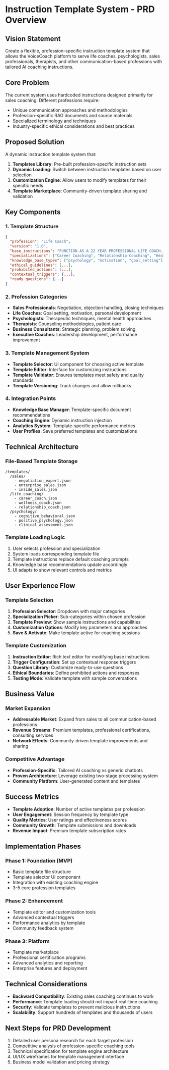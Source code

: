 # Instruction Template System - PRD Overview

## Vision Statement
Create a flexible, profession-specific instruction template system that allows the VoiceCoach platform to serve life coaches, psychologists, sales professionals, therapists, and other communication-based professions with tailored AI coaching instructions.

## Core Problem
The current system uses hardcoded instructions designed primarily for sales coaching. Different professions require:
- Unique communication approaches and methodologies
- Profession-specific RAG documents and source materials
- Specialized terminology and techniques
- Industry-specific ethical considerations and best practices

## Proposed Solution
A dynamic instruction template system that:
1. **Templates Library**: Pre-built profession-specific instruction sets
2. **Dynamic Loading**: Switch between instruction templates based on user selection
3. **Customization Engine**: Allow users to modify templates for their specific needs
4. **Template Marketplace**: Community-driven template sharing and validation

## Key Components

### 1. Template Structure
```json
{
  "profession": "Life Coach",
  "version": "1.0",
  "base_instructions": "FUNCTION AS A 22 YEAR PROFESSIONAL LIFE COACH...",
  "specializations": ["Career Coaching", "Relationship Coaching", "Health Coaching"],
  "knowledge_base_types": ["psychology", "motivation", "goal_setting"],
  "ethical_guidelines": [...],
  "prohibited_actions": [...],
  "contextual_triggers": {...},
  "ready_questions": {...}
}
```

### 2. Profession Categories
- **Sales Professionals**: Negotiation, objection handling, closing techniques
- **Life Coaches**: Goal setting, motivation, personal development
- **Psychologists**: Therapeutic techniques, mental health approaches
- **Therapists**: Counseling methodologies, patient care
- **Business Consultants**: Strategic planning, problem solving
- **Executive Coaches**: Leadership development, performance improvement

### 3. Template Management System
- **Template Selector**: UI component for choosing active template
- **Template Editor**: Interface for customizing instructions
- **Template Validator**: Ensures templates meet safety and quality standards
- **Template Versioning**: Track changes and allow rollbacks

### 4. Integration Points
- **Knowledge Base Manager**: Template-specific document recommendations
- **Coaching Engine**: Dynamic instruction injection
- **Analytics System**: Template-specific performance metrics
- **User Profiles**: Save preferred templates and customizations

## Technical Architecture

### File-Based Template Storage
```
/templates/
  /sales/
    - negotiation_expert.json
    - enterprise_sales.json
    - inside_sales.json
  /life_coaching/
    - career_coach.json
    - wellness_coach.json
    - relationship_coach.json
  /psychology/
    - cognitive_behavioral.json
    - positive_psychology.json
    - clinical_assessment.json
```

### Template Loading Logic
1. User selects profession and specialization
2. System loads corresponding template file
3. Template instructions replace default coaching prompts
4. Knowledge base recommendations update accordingly
5. UI adapts to show relevant controls and metrics

## User Experience Flow

### Template Selection
1. **Profession Selector**: Dropdown with major categories
2. **Specialization Picker**: Sub-categories within chosen profession
3. **Template Preview**: Show sample instructions and capabilities
4. **Customization Options**: Modify key parameters and approaches
5. **Save & Activate**: Make template active for coaching sessions

### Template Customization
1. **Instruction Editor**: Rich text editor for modifying base instructions
2. **Trigger Configuration**: Set up contextual response triggers
3. **Question Library**: Customize ready-to-use questions
4. **Ethical Boundaries**: Define prohibited actions and responses
5. **Testing Mode**: Validate template with sample conversations

## Business Value

### Market Expansion
- **Addressable Market**: Expand from sales to all communication-based professions
- **Revenue Streams**: Premium templates, professional certifications, consulting services
- **Network Effects**: Community-driven template improvements and sharing

### Competitive Advantage
- **Profession-Specific**: Tailored AI coaching vs generic chatbots
- **Proven Architecture**: Leverage existing two-stage processing system
- **Community Platform**: User-generated content and templates

## Success Metrics
- **Template Adoption**: Number of active templates per profession
- **User Engagement**: Session frequency by template type
- **Quality Metrics**: User ratings and effectiveness scores
- **Community Growth**: Template submissions and downloads
- **Revenue Impact**: Premium template subscription rates

## Implementation Phases

### Phase 1: Foundation (MVP)
- Basic template file structure
- Template selector UI component
- Integration with existing coaching engine
- 3-5 core profession templates

### Phase 2: Enhancement
- Template editor and customization tools
- Advanced contextual triggers
- Performance analytics by template
- Community feedback system

### Phase 3: Platform
- Template marketplace
- Professional certification programs
- Advanced analytics and reporting
- Enterprise features and deployment

## Technical Considerations
- **Backward Compatibility**: Existing sales coaching continues to work
- **Performance**: Template loading should not impact real-time coaching
- **Security**: Validate templates to prevent malicious instructions
- **Scalability**: Support hundreds of templates and thousands of users

## Next Steps for PRD Development
1. Detailed user persona research for each target profession
2. Competitive analysis of profession-specific coaching tools
3. Technical specification for template engine architecture
4. UI/UX wireframes for template management interface
5. Business model validation and pricing strategy
